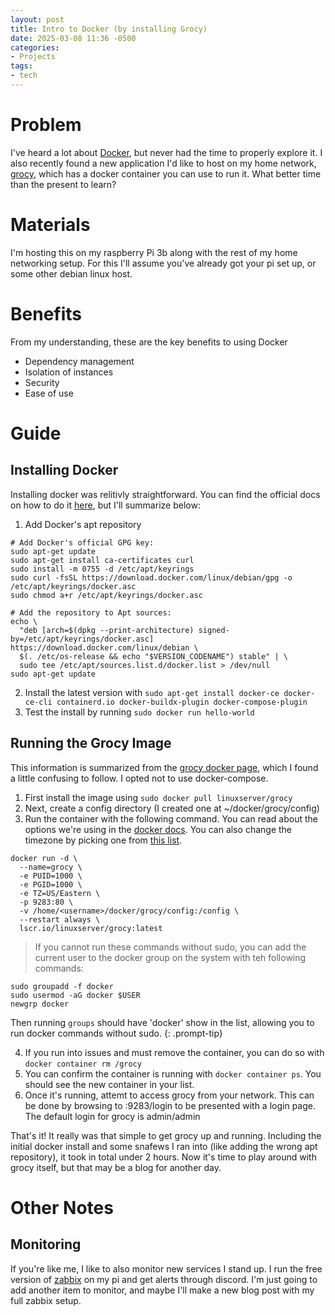 ```yaml
---
layout: post
title: Intro to Docker (by installing Grocy)
date: 2025-03-08 11:36 -0500
categories:
- Projects
tags:
- tech
---
```

# Problem

I've heard a lot about [Docker](https://www.docker.com/), but never had the time to properly explore it.  I also recently found a new application I'd like to host on my home network, [grocy](https://github.com/grocy/grocy), which has a docker container you can use to run it.  What better time than the present to learn?

# Materials

I'm hosting this on my raspberry Pi 3b along with the rest of my home networking setup.  For this I'll assume you've already got your pi set up, or some other debian linux host.

# Benefits

From my understanding, these are the key benefits to using Docker
- Dependency management
- Isolation of instances
- Security
- Ease of use

# Guide

## Installing Docker

Installing docker was relitivly straightforward. You can find the official docs on how to do it [here](https://docs.docker.com/engine/install/debian/), but I'll summarize below:
1. Add Docker's apt repository
```
# Add Docker's official GPG key:
sudo apt-get update
sudo apt-get install ca-certificates curl
sudo install -m 0755 -d /etc/apt/keyrings
sudo curl -fsSL https://download.docker.com/linux/debian/gpg -o /etc/apt/keyrings/docker.asc
sudo chmod a+r /etc/apt/keyrings/docker.asc

# Add the repository to Apt sources:
echo \
  "deb [arch=$(dpkg --print-architecture) signed-by=/etc/apt/keyrings/docker.asc] https://download.docker.com/linux/debian \
  $(. /etc/os-release && echo "$VERSION_CODENAME") stable" | \
  sudo tee /etc/apt/sources.list.d/docker.list > /dev/null
sudo apt-get update
```
2. Install the latest version with `sudo apt-get install docker-ce docker-ce-cli containerd.io docker-buildx-plugin docker-compose-plugin`
3. Test the install by running `sudo docker run hello-world`


## Running the Grocy Image

This information is summarized from the [grocy docker page](https://hub.docker.com/r/linuxserver/grocy), which I found a little confusing to follow.  I opted not to use docker-compose.

1. First install the image using `sudo docker pull linuxserver/grocy`
2. Next, create a config directory (I created one at ~/docker/grocy/config)
3. Run the container with the following command.  You can read about the options we're using in the [docker docs](https://docs.docker.com/reference/cli/docker/container/run/#options).  You can also change the timezone by picking one from [this list](https://en.wikipedia.org/wiki/List_of_tz_database_time_zones#List).

```
docker run -d \
  --name=grocy \
  -e PUID=1000 \
  -e PGID=1000 \
  -e TZ=US/Eastern \
  -p 9283:80 \
  -v /home/<username>/docker/grocy/config:/config \
  --restart always \
  lscr.io/linuxserver/grocy:latest

```

> If you cannot run these commands without sudo, you can add the current user to the docker group on the system with teh following commands:
```
sudo groupadd -f docker
sudo usermod -aG docker $USER
newgrp docker
```
Then running `groups` should have 'docker' show in the list, allowing you to run docker commands without sudo.
{: .prompt-tip}

4. If you run into issues and must remove the container, you can do so with `docker container rm /grocy`
5. You can confirm the container is running with `docker container ps`.  You should see the new container in your list.
6. Once it's running, attemt to access grocy from your network.  This can be done by browsing to <host-ip-address>:9283/login to be presented with a login page.  The default login for grocy is admin/admin

That's it!  It really was that simple to get grocy up and running.  Including the initial docker install and some snafews I ran into (like adding the wrong apt repository), it took in total under 2 hours.  Now it's time to play around with grocy itself, but that may be a blog for another day.

# Other Notes

## Monitoring

If you're like me, I like to also monitor new services I stand up.  I run the free version of [zabbix](https://www.zabbix.com/download?zabbix=7.2&os_distribution=raspberry_pi_os&os_version=12&components=server_frontend_agent&db=mysql&ws=apache) on my pi and get alerts through discord.  I'm just going to add another item to monitor, and maybe I'll make a new blog post with my full zabbix setup.